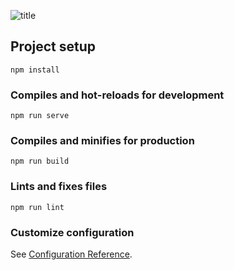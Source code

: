 ![title](https://user-images.githubusercontent.com/53918109/109444760-90565680-7a03-11eb-85d4-07b25571ef0c.png)

## Project setup

```
npm install
```

### Compiles and hot-reloads for development

```
npm run serve
```

### Compiles and minifies for production

```
npm run build
```

### Lints and fixes files

```
npm run lint
```

### Customize configuration

See [Configuration Reference](https://cli.vuejs.org/config/).
